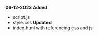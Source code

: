 **06-12-2023**
**Added**
- script.js
- style.css
**Updated**
- index.html with referencing css and js